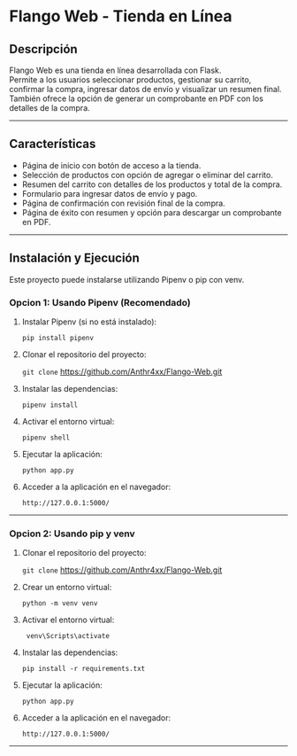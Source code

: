 # Flango Web - Tienda en Línea

## Descripción

Flango Web es una tienda en línea desarrollada con Flask.  
Permite a los usuarios seleccionar productos, gestionar su carrito, confirmar la compra, ingresar datos de envío y visualizar un resumen final.  
También ofrece la opción de generar un comprobante en PDF con los detalles de la compra.

---

## Características

- Página de inicio con botón de acceso a la tienda.
- Selección de productos con opción de agregar o eliminar del carrito.
- Resumen del carrito con detalles de los productos y total de la compra.
- Formulario para ingresar datos de envío y pago.
- Página de confirmación con revisión final de la compra.
- Página de éxito con resumen y opción para descargar un comprobante en PDF.

---

## Instalación y Ejecución

Este proyecto puede instalarse utilizando Pipenv o pip con venv.

### Opcion 1: Usando Pipenv (Recomendado)

1. Instalar Pipenv (si no está instalado):

   `pip install pipenv`

2. Clonar el repositorio del proyecto:

   `git clone` https://github.com/Anthr4xx/Flango-Web.git


3. Instalar las dependencias:

   `pipenv install`


4. Activar el entorno virtual:

   `pipenv shell`

5. Ejecutar la aplicación:

   `python app.py`

6. Acceder a la aplicación en el navegador:

     `http://127.0.0.1:5000/`

---

### Opcion 2: Usando pip y venv

1. Clonar el repositorio del proyecto:

   `git clone` https://github.com/Anthr4xx/Flango-Web.git

2. Crear un entorno virtual:

   `python -m venv venv`

3. Activar el entorno virtual:

    ` venv\Scripts\activate`
   
4. Instalar las dependencias:

   `pip install -r requirements.txt`

5. Ejecutar la aplicación:

   `python app.py`

6. Acceder a la aplicación en el navegador:

   `http://127.0.0.1:5000/`

---